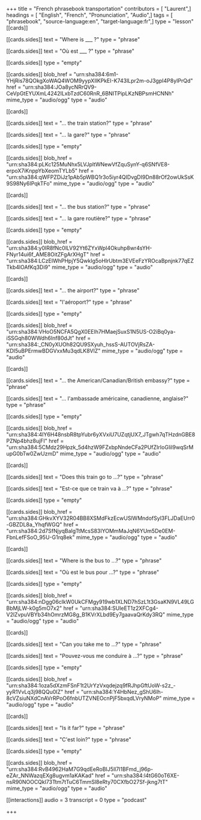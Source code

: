 +++
title = "French phrasebook transportation"
contributors = [ "Laurent",]
headings = [ "English", "French", "Pronunciation", "Audio",]
tags = [ "phrasebook", "source-language:en", "target-language:fr",]
type = "lesson"
[[cards]]

[[cards.sides]]
text = "Where is ___ ?"
type = "phrase"

[[cards.sides]]
text = "Où est ___ ?"
type = "phrase"

[[cards.sides]]
type = "empty"

[[cards.sides]]
blob_href = "urn:sha384:6m1-YHjRis78QOkgXoWAQ4WOM9yypXIlKPkEI-K743lLpr2m-oJ3gpI4P8yIPrQd"
href = "urn:sha384:JOa8ycNRrQV9-CeVpGtEYUXmL4242ILxbTzdC60RnR_6BNITPipLKzNBPsmHCNNh"
mime_type = "audio/ogg"
type = "audio"

[[cards]]

[[cards.sides]]
text = "... the train station?"
type = "phrase"

[[cards.sides]]
text = "... la gare?"
type = "phrase"

[[cards.sides]]
type = "empty"

[[cards.sides]]
blob_href = "urn:sha384:pLKc125MuNhx5LVJpltWNewVfZquSynY-q6SNfVE8-erpoX7iKnppYbXeomTYLb5"
href = "urn:sha384:qWFPZDiJz1pAb5pWBQ1r3o5iyr4QIDvgDI9Dn88rOf2owUkSsK9S98Ny6IPqkTFo"
mime_type = "audio/ogg"
type = "audio"

[[cards]]

[[cards.sides]]
text = "... the bus station?"
type = "phrase"

[[cards.sides]]
text = "... la gare routière?"
type = "phrase"

[[cards.sides]]
type = "empty"

[[cards.sides]]
blob_href = "urn:sha384:y0IR8fNc0lLV92Yt6ZYxWpI4Okuhp8wr4sYH-FNyr14ui6f_AME8OitZFgArXHgT"
href = "urn:sha384:LCzEIWhPHpjY5QwkIg5oHlrUbtm3EVEeFzYROcaBpnjnk77qEZTkb4lOAfKq3Di9"
mime_type = "audio/ogg"
type = "audio"

[[cards]]

[[cards.sides]]
text = "... the airport?"
type = "phrase"

[[cards.sides]]
text = "l'aéroport?"
type = "phrase"

[[cards.sides]]
type = "empty"

[[cards.sides]]
blob_href = "urn:sha384:VHoO5NCFA5QgX0EElh7HMaejSuxS1N5US-O2iBq0ya-iSSGqh80WWdh6Inf80dJt"
href = "urn:sha384:_CN0yXUOh82QU9SXyuh_hssS-AUTOVjRsZA-KDI5uBPErmwBDGVxxMu3qdLK8VlZ"
mime_type = "audio/ogg"
type = "audio"

[[cards]]

[[cards.sides]]
text = "... the American/Canadian/British embassy?"
type = "phrase"

[[cards.sides]]
text = "... l'ambassade américaine, canadienne, anglaise?"
type = "phrase"

[[cards.sides]]
type = "empty"

[[cards.sides]]
blob_href = "urn:sha384:4IY6H48nsbR8tpYubr6yXVxiU7UZqtjUX7_JTgwh7qTHzdnGBE8PZNp4bhz8ujFI"
href = "urn:sha384:5CMdz29Hpzk_5d4hzW9FZxbpNndeCFa2PUfZIrIoGIil9wqSrMupG0bTw0ZwUzmD"
mime_type = "audio/ogg"
type = "audio"

[[cards]]

[[cards.sides]]
text = "Does this train go to ...?"
type = "phrase"

[[cards.sides]]
text = "Est-ce que ce train va à ...?"
type = "phrase"

[[cards.sides]]
type = "empty"

[[cards.sides]]
blob_href = "urn:sha384:GHkvXYV32R04BB8XSMdFkzEcwUSlWMndofSyl3FLJDaEUrr0-GBZDL8a_YhqfWGQ"
href = "urn:sha384:2d7SfNjyqBaIgTtMcsS83IYOMmMaJqN6YUm5De0EM-FbnLefFSoO_95U-G1rq8ek"
mime_type = "audio/ogg"
type = "audio"

[[cards]]

[[cards.sides]]
text = "Where is the bus to ...?"
type = "phrase"

[[cards.sides]]
text = "Où est le bus pour ...?"
type = "phrase"

[[cards.sides]]
type = "empty"

[[cards.sides]]
blob_href = "urn:sha384:nDgg06cIkW0UkCFMgy919wb1XLND7hSzL1t3GsaKN9VL49LGBbMjLW-k0g5mO7x2"
href = "urn:sha384:SUIeET1z2XFCg4-V2lZvpuVBYb34hOmrzMG8g_B1KVrXLbd9Ey7gaavaQrKdy3RQ"
mime_type = "audio/ogg"
type = "audio"

[[cards]]

[[cards.sides]]
text = "Can you take me to ...?"
type = "phrase"

[[cards.sides]]
text = "Pouvez-vous me conduire à ...?"
type = "phrase"

[[cards.sides]]
type = "empty"

[[cards.sides]]
blob_href = "urn:sha384:1oza5dXzmFSnF1t2UrYzVxqdejzq9fRJhpGftUoW-s2z_-yyR1VvLq3j98QQu0IZ"
href = "urn:sha384:Y4HbNez_gShU6lh-8cVZsiuNXdCnAVrRPoO6fnbUTZVNEOcnPjF5bxqdLVryNMoP"
mime_type = "audio/ogg"
type = "audio"

[[cards]]

[[cards.sides]]
text = "Is it far?"
type = "phrase"

[[cards.sides]]
text = "C'est loin?"
type = "phrase"

[[cards.sides]]
type = "empty"

[[cards.sides]]
blob_href = "urn:sha384:RvB4962HaM7G9qdEeRoBIJ5ll7I1BFmd_j96p-eZAr_NNWazqEXg8ugvm1aKAKad"
href = "urn:sha384:l4tG60oT6XE-nsR90NOOCQkl73Ttm7tTuC6TmmSl8eRty70CXfbO27Sf-jkng7tT"
mime_type = "audio/ogg"
type = "audio"

[[interactions]]
audio = 3
transcript = 0
type = "podcast"

+++
